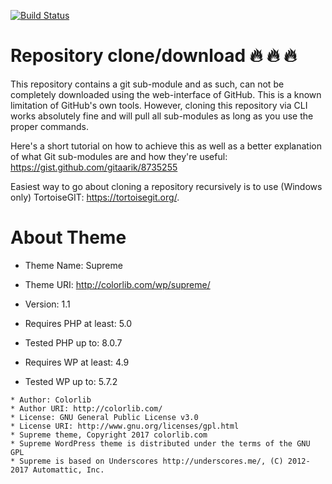 [![Build Status](https://travis-ci.org/Automattic/_s.svg?branch=master)](https://travis-ci.org/Automattic/_s)


# Repository clone/download :fire: :fire: :fire:

This repository contains a git sub-module and as such, can not be completely downloaded using the web-interface of GitHub. This is a known limitation of GitHub's own tools. However, cloning this repository via CLI works absolutely fine and will pull all sub-modules as long as you use the proper commands.

Here's a short tutorial on how to achieve this as well as a better explanation of what Git sub-modules are and how they're useful: https://gist.github.com/gitaarik/8735255

Easiest way to go about cloning a repository recursively is to use (Windows only) TortoiseGIT: https://tortoisegit.org/.


# About Theme

* Theme Name: Supreme
* Theme URI: http://colorlib.com/wp/supreme/
* Version: 1.1

* Requires PHP at least: 5.0
* Tested PHP up to: 8.0.7

* Requires WP at least: 4.9
* Tested WP up to: 5.7.2

```
* Author: Colorlib
* Author URI: http://colorlib.com/
* License: GNU General Public License v3.0
* License URI: http://www.gnu.org/licenses/gpl.html
* Supreme theme, Copyright 2017 colorlib.com
* Supreme WordPress theme is distributed under the terms of the GNU GPL
* Supreme is based on Underscores http://underscores.me/, (C) 2012-2017 Automattic, Inc.
```


